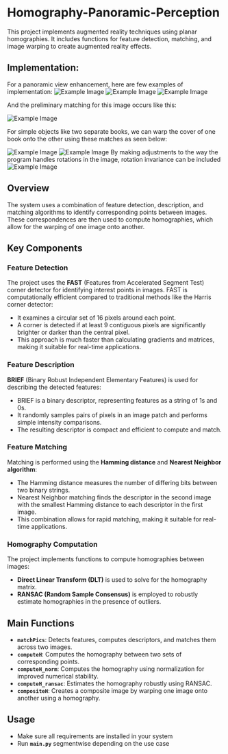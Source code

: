 # Homography-Panoramic-Perception

This project implements augmented reality techniques using planar homographies. It includes functions for feature detection, matching, and image warping to create augmented reality effects.
## Implementation:

For a panoramic view enhancement, here are few examples of implementation:
![Example Image](images/cliff_pano.png "A Cliff expanded from just 80 degrees to almost 180 degrees of Viewing angle")
![Example Image](images/cmupano.png "Expanded view of Carnegie Mellon University")
![Example Image](images/mountpano.png)

And the preliminary matching for this image occurs like this:

![Example Image](images/mount_match.png)

For simple objects like two separate books, we can warp the cover of one book onto the other using these matches as seen below:

![Example Image](images/book_misp.png "This is preliminary setup")
![Example Image](images/book_p.png "This is the result after applying the homography impression")
By making adjustments to the way the program handles rotations in the image, rotation invariance can be included
![Example Image](images/rot_match.png)

## Overview
The system uses a combination of feature detection, description, and matching algorithms to identify corresponding points between images. These correspondences are then used to compute homographies, which allow for the warping of one image onto another.

## Key Components

### Feature Detection
The project uses the **FAST** (Features from Accelerated Segment Test) corner detector for identifying interest points in images. FAST is computationally efficient compared to traditional methods like the Harris corner detector:
- It examines a circular set of 16 pixels around each point.
- A corner is detected if at least 9 contiguous pixels are significantly brighter or darker than the central pixel.
- This approach is much faster than calculating gradients and matrices, making it suitable for real-time applications.

### Feature Description
**BRIEF** (Binary Robust Independent Elementary Features) is used for describing the detected features:
- BRIEF is a binary descriptor, representing features as a string of 1s and 0s.
- It randomly samples pairs of pixels in an image patch and performs simple intensity comparisons.
- The resulting descriptor is compact and efficient to compute and match.

### Feature Matching
Matching is performed using the **Hamming distance** and **Nearest Neighbor algorithm**:
- The Hamming distance measures the number of differing bits between two binary strings.
- Nearest Neighbor matching finds the descriptor in the second image with the smallest Hamming distance to each descriptor in the first image.
- This combination allows for rapid matching, making it suitable for real-time applications.

### Homography Computation
The project implements functions to compute homographies between images:
- **Direct Linear Transform (DLT)** is used to solve for the homography matrix.
- **RANSAC (Random Sample Consensus)** is employed to robustly estimate homographies in the presence of outliers.

## Main Functions
- **`matchPics`**: Detects features, computes descriptors, and matches them across two images.
- **`computeH`**: Computes the homography between two sets of corresponding points.
- **`computeH_norm`**: Computes the homography using normalization for improved numerical stability.
- **`computeH_ransac`**: Estimates the homography robustly using RANSAC.
- **`compositeH`**: Creates a composite image by warping one image onto another using a homography.

## Usage
- Make sure all requirements are installed in your system
- Run **`main.py`** segmentwise depending on the use case
